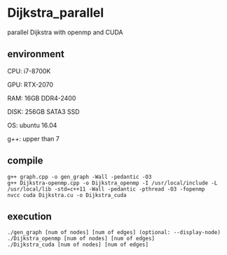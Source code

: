 # Dijkstra_parallel
parallel Dijkstra with openmp and CUDA

## environment
CPU: i7-8700K

GPU: RTX-2070

RAM: 16GB DDR4-2400 

DISK: 256GB SATA3 SSD

OS: ubuntu 16.04


g++: upper than 7 

## compile
```
g++ graph.cpp -o gen_graph -Wall -pedantic -O3
g++ Dijkstra-openmp.cpp -o Dijkstra_openmp -I /usr/local/include -L /usr/local/lib -std=c++11 -Wall -pedantic -pthread -O3 -fopenmp
nvcc cuda Dijkstra.cu -o Dijkstra_cuda
```
## execution
```
./gen_graph [num of nodes] [num of edges] (optional: --display-node)
./Dijkstra_openmp [num of nodes] [num of edges]
./Dijkstra_cuda [num of nodes] [num of edges]
```
